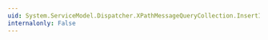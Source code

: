```yaml
---
uid: System.ServiceModel.Dispatcher.XPathMessageQueryCollection.InsertItem(System.Int32,System.ServiceModel.Dispatcher.MessageQuery)
internalonly: False
---
```

